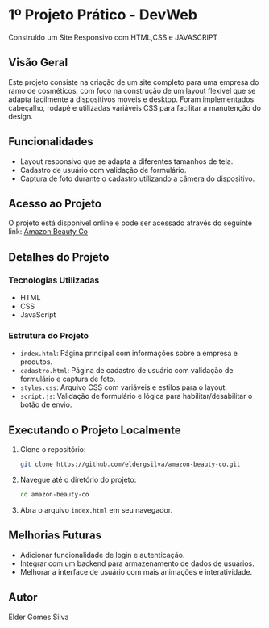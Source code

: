 # 1º Projeto Prático - DevWeb
Construído um Site Responsivo com HTML,CSS e JAVASCRIPT

## Visão Geral
Este projeto consiste na criação de um site completo para uma empresa do ramo de cosméticos, com foco na construção de um layout flexível que se adapta facilmente a dispositivos móveis e desktop. Foram implementados cabeçalho, rodapé e utilizadas variáveis CSS para facilitar a manutenção do design.

## Funcionalidades
- Layout responsivo que se adapta a diferentes tamanhos de tela.
- Cadastro de usuário com validação de formulário.
- Captura de foto durante o cadastro utilizando a câmera do dispositivo.

## Acesso ao Projeto
O projeto está disponível online e pode ser acessado através do seguinte link: [Amazon Beauty Co](https://eldergsilva.github.io/amazon-beauty-co/)

## Detalhes do Projeto
### Tecnologias Utilizadas
- HTML
- CSS
- JavaScript

### Estrutura do Projeto
- `index.html`: Página principal com informações sobre a empresa e produtos.
- `cadastro.html`: Página de cadastro de usuário com validação de formulário e captura de foto.
- `styles.css`: Arquivo CSS com variáveis e estilos para o layout.
- `script.js`: Validação de formulário e lógica para habilitar/desabilitar o botão de envio.

## Executando o Projeto Localmente
1. Clone o repositório:
    ```bash
    git clone https://github.com/eldergsilva/amazon-beauty-co.git
    ```

2. Navegue até o diretório do projeto:
    ```bash
    cd amazon-beauty-co
    ```

3. Abra o arquivo `index.html` em seu navegador.

## Melhorias Futuras
- Adicionar funcionalidade de login e autenticação.
- Integrar com um backend para armazenamento de dados de usuários.
- Melhorar a interface de usuário com mais animações e interatividade.

## Autor
Elder Gomes Silva
